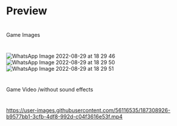 # Preview
#  
Game Images
#
![WhatsApp Image 2022-08-29 at 18 29 46](https://user-images.githubusercontent.com/56116535/187238971-ec16cc78-9fd2-4c43-b9c2-2db603ef46eb.jpeg)
![WhatsApp Image 2022-08-29 at 18 29 50](https://user-images.githubusercontent.com/56116535/187239078-624824ca-e742-4ab3-b468-b94defdc4e80.jpeg)
![WhatsApp Image 2022-08-29 at 18 29 51](https://user-images.githubusercontent.com/56116535/187239299-889f6031-4167-4d5b-b5ad-daf7de6f1b29.jpeg)
#  
Game Video /without sound effects
#
https://user-images.githubusercontent.com/56116535/187308926-b9577bb1-3cfb-4df8-992d-c04f3616e53f.mp4
#  
